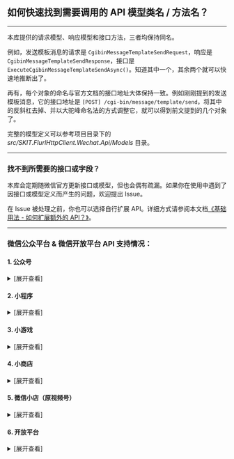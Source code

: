 ﻿## 如何快速找到需要调用的 API 模型类名 / 方法名？

---

本库提供的请求模型、响应模型和接口方法，三者均保持同名。

例如，发送模板消息的请求是 `CgibinMessageTemplateSendRequest`，响应是 `CgibinMessageTemplateSendResponse`，接口是 `ExecuteCgibinMessageTemplateSendAsync()`。知道其中一个，其余两个就可以快速地推断出了。

再有，每个对象的命名与官方文档的接口地址大体保持一致。例如刚刚提到的发送模板消息，它的接口地址是 `[POST] /cgi-bin/message/template/send`，将其中的反斜杠去掉、并以大驼峰命名法的方式调整它，就可以得到前文提到的几个对象了。

完整的模型定义可以参考项目目录下的 _src/SKIT.FlurlHttpClient.Wechat.Api/Models_ 目录。

---

### 找不到所需要的接口或字段？

本库会定期随微信官方更新接口或模型，但也会偶有疏漏。如果你在使用中遇到了因接口或模型定义而产生的问题，欢迎提出 Issue。

在 Issue 被处理之前，你也可以选择自行扩展 API。详细方式请参阅本文档[《基础用法 - 如何扩展额外的 API？》](./Basic_Extensions.md)。

---

### 微信公众平台 & 微信开放平台 API 支持情况：

#### 1. 公众号

<details>

<summary>[展开查看]</summary>

|     |         微信 API         |         备注         |
| :-: | :----------------------: | :------------------: |
|  √  |         基础功能         |                      |
|  √  |       OpenAPI 管理       |                      |
|  √  |        自定义菜单        |                      |
|  √  |       基础消息能力       |                      |
|  √  |         订阅通知         |                      |
|  √  |         客服消息         |                      |
|  √  |       微信网页开发       |                      |
|  √  |         素材管理         |                      |
|  √  |          草稿箱          |                      |
|  √  |         发布能力         |                      |
|  √  |     图文消息留言管理     |                      |
|  √  |         用户管理         |                      |
|  √  |         账号管理         |                      |
|  √  |         数据统计         |                      |
|  √  |         微信卡券         |                      |
|  √  |         微信门店         |                      |
|  √  |         微信小店         |                      |
|  √  |         智能接口         |                      |
|  ×  | <del>微信设备功能</del>  | 异构协议，需独立模块 |
|  √  |       微信一物一码       |                      |
|  √  |         微信发票         |                      |
|  √  |       微信非税缴费       |                      |
|  √  | 扫服务号二维码打开小程序 |                      |
|  √  |       微信就医助手       |                      |
|  √  |       微信长辈就医       |                      |

</details>

#### 2. 小程序

<details>

<summary>[展开查看]</summary>

|     |          微信 API          | 平台能力 |         备注         |
| :-: | :------------------------: | :------: | :------------------: |
|  √  |        接口调用凭证        |          |                      |
|  √  |        OpenAPI 管理        |          |                      |
|  √  |         小程序登录         |          |                      |
|  √  |          用户信息          |          |                      |
|  √  |   小程序码于与小程序链接   |          |                      |
|  √  |         小程序客服         |          |                      |
|  √  |          消息相关          |          |                      |
|  √  |         小程序安全         |          |                      |
|  √  |          数据分析          |          |                      |
|  √  |          硬件设备          |          |                      |
|  √  |          运维中心          |          |                      |
|  √  |          插件管理          |          |                      |
|  √  |           云开发           |          |                      |
|  √  |         附近小程序         |          |                      |
|  √  |     图像处理与文字识别     |          |                      |
|  √  |        微信红包封面        |          |                      |
|  √  |          即时配送          |          |                      |
|  √  |          物流助手          |          |                      |
|  √  |        微信服务市场        |          |                      |
|  √  |          生物认证          |          |                      |
|  √  |          微信客服          |          |                      |
|  ×  |      <del>广告</del>       |          | 异构协议，需独立模块 |
|  √  |         小程序评价         | 行业能力 |                      |
|  √  |         小程序评价         | 行业能力 |                      |
|  √  |    微信学生身份快速验证    | 行业能力 |                      |
|  √  |        微信物流服务        | 行业能力 |                      |
|  ×  |     <del>乘车码</del>      | 行业能力 |       _开发中_       |
|  √  |    小程序 B2B 门店助手     | 行业能力 |                      |
|  √  |         短剧小程序         | 行业能力 |                      |
|  ×  |   <del>小说小程序</del>    | 行业能力 |       _开发中_       |
|  √  |          购物订单          | 商业能力 |                      |
|  √  |          交易保障          | 商业能力 |                      |
|  √  |        小程序推广员        | 商业能力 |                      |
|  √  |          交易组件          | 商业能力 |                      |
|  √  |            卡券            | 商业能力 |                      |
|  √  |     小程序支付管理服务     | 商业能力 |                      |
|  √  |   小程序发货信息管理服务   | 商业能力 |                      |
|  √  | 微信小店合作账号小程序接口 | 商业能力 |                      |
|  √  |          多端能力          | 多端能力 |                      |
|  √  |          服务市场          | 服务市场 |                      |
|  √  |          城市服务          | 城市服务 |                      |

</details>

#### 3. 小游戏

<details>

<summary>[展开查看]</summary>

|     |   微信 API   | 备注 |
| :-: | :----------: | :--: |
|  √  |   虚拟支付   |      |
|  √  | 接口调用凭证 |      |
|  √  |     登录     |      |
|  √  | 游戏内容安全 |      |
|  √  |   开放数据   |
|  √  |   动态消息   |      |
|  √  |   小程序码   |      |
|  √  |  URL Scheme  |      |
|  √  |   URL Link   |      |
|  √  |   数据分析   |      |
|  √  |   用户信息   |      |
|  √  |    云开发    |      |
|  √  |   对局匹配   |      |
|  √  |   硬件设备   |      |
|  √  |     网络     |      |
|  √  |    帧同步    |      |
|  √  |   安全风控   |      |
|  √  |  Short Link  |      |
|  √  |   订阅消息   |      |

</details>

#### 4. 小商店

<details>

<summary>[展开查看]</summary>

|     |      微信 API      | 备注 |
| :-: | :----------------: | :--: |
|  √  |      开店接口      |      |
|  √  |    服务市场接口    |      |
|  √  | 接入商品前必需接口 |      |
|  √  |      SPU 接口      |      |
|  √  |      SKU 接口      |      |
|  √  |      订单接口      |      |
|  √  |      物流接口      |      |
|  √  |     优惠券接口     |      |
|  √  |      店铺接口      |      |
|  √  |      直播接口      |      |
|  √  |     小程序联盟     |      |

</details>

#### 5. 微信小店（原视频号）

<details>

<summary>[展开查看]</summary>

|     |    微信 API    | 备注 |
| :-: | :------------: | :--: |
|  √  |    微信小店    |      |
|  √  |    合作账号    |      |
|  √  |    企业微信    |      |
|  √  | 小程序连接小店 |      |
|  √  |   罗盘商家版   |      |

</details>

#### 6. 开放平台

<details>

<summary>[展开查看]</summary>

|     |      微信 API       |        模块         |         备注         |
| :-: | :-----------------: | :-----------------: | :------------------: |
|  √  |    微信登录功能     | 移动应用 & 网站应用 |                      |
|  √  |   一次性订阅消息    |      移动应用       |                      |
|  √  | 第三方平台调用凭证  |     第三方平台      |                      |
|  √  |    授权帐号管理     |     第三方平台      |                      |
|  √  |    OpenAPI 管理     |     第三方平台      |                      |
|  √  |   第三方平台管理    |     第三方平台      |                      |
|  √  |  开放平台帐号管理   |     第三方平台      |                      |
|  √  |  代商家注册小程序   |     第三方平台      |                      |
|  √  |  代商家管理小程序   |     第三方平台      |                      |
|  √  | 小程序流量主代运营  |     第三方平台      |                      |
|  √  |  代商家管理公众号   |     第三方平台      |                      |
|  √  |    批量代云开发     |     第三方平台      |                      |
|  √  |    普通代云开发     |     第三方平台      |                      |
|  √  |     微信云托管      |     第三方平台      |                      |
|  √  |      服务平台       |      服务平台       |                      |
|  ×  | <del>硬件框架</del> |      硬件框架       | 异构协议，需独立模块 |

</details>
